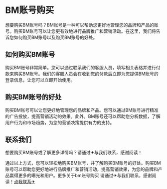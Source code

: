 # BM账号购买

想要购买BM账号吗？BM账号是一种可以帮助您更好地管理您的品牌和产品的账号。购买BM账号可以让您更有效地进行品牌推广和营销活动。在这里，我们将告诉您如何购买BM账号以及购买BM账号的好处。

## 如何购买BM账号

购买BM账号非常简单。您可以通过联系我们的客服人员，填写相关表格并进行付款来购买BM账号。我们的客服人员会在收到您的付款后立即为您提供BM账号的登录信息，让您可以立即开始使用。

## 购买BM账号的好处

购买BM账号可以让您更好地管理您的品牌和产品。您可以通过BM账号进行精准的广告投放，提高营销活动的效果。此外，BM账号还可以帮助您分析数据，了解用户行为和市场趋势，为您的营销决策提供有力的支持。

## 联系我们

想要购买BM账号或了解更多详情吗？请通过✈与我们联系，感谢阅读！

通过以上方式，您可以轻松地购买BM账号，并了解购买BM账号的好处。购买BM账号可以帮助您更好地进行品牌推广和营销活动，提高营销效果，为您的品牌和产品赢得更多的曝光和用户。更多关于bm账号购买 请通过✈与我们联系，感谢阅读！[点我联系✈](https://box.G208.com)